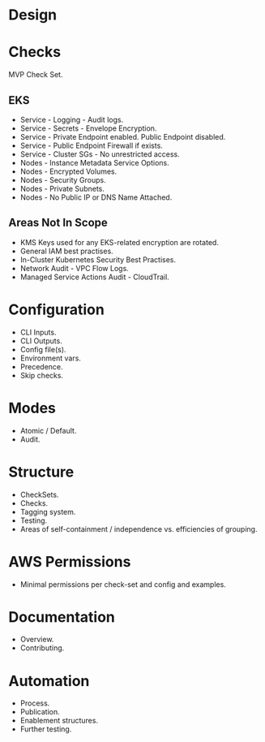 # Design

# Checks
MVP Check Set.

## EKS
* Service - Logging - Audit logs.
* Service - Secrets - Envelope Encryption.
* Service - Private Endpoint enabled. Public Endpoint disabled.
* Service - Public Endpoint Firewall if exists.
* Service - Cluster SGs - No unrestricted access.
* Nodes - Instance Metadata Service Options.
* Nodes - Encrypted Volumes.
* Nodes - Security Groups.
* Nodes - Private Subnets.
* Nodes - No Public IP or DNS Name Attached.

## Areas Not In Scope
* KMS Keys used for any EKS-related encryption are rotated.
* General IAM best practises.
* In-Cluster Kubernetes Security Best Practises.
* Network Audit - VPC Flow Logs.
* Managed Service Actions Audit - CloudTrail.

# Configuration
* CLI Inputs.
* CLI Outputs.
* Config file(s).
* Environment vars.
* Precedence.
* Skip checks.


# Modes
* Atomic / Default.  
* Audit.

# Structure
* CheckSets.
* Checks.
* Tagging system.
* Testing.
* Areas of self-containment / independence vs. efficiencies of grouping.

# AWS Permissions
* Minimal permissions per check-set and config and examples.

# Documentation
* Overview.
* Contributing.

# Automation
* Process.
* Publication.
* Enablement structures.
* Further testing.
